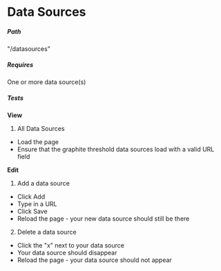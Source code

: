 # Data Sources

##### Path
"/datasources"

##### Requires
One or more data source(s)

##### Tests
**View**

1. All Data Sources
  * Load the page
  * Ensure that the graphite threshold data sources load with a valid URL field

**Edit**

1. Add a data source
  * Click Add
  * Type in a URL
  * Click Save
  * Reload the page - your new data source should still be there
2. Delete a data source
  * Click the "x" next to your data source
  * Your data source should disappear
  * Reload the page - your data source should not appear
